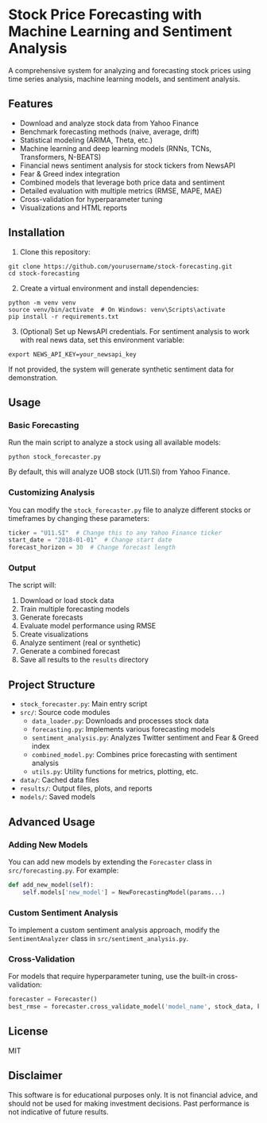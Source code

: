 # Stock Price Forecasting with Machine Learning and Sentiment Analysis

A comprehensive system for analyzing and forecasting stock prices using time series analysis, machine learning models, and sentiment analysis.

## Features

- Download and analyze stock data from Yahoo Finance
- Benchmark forecasting methods (naive, average, drift)
- Statistical modeling (ARIMA, Theta, etc.)
- Machine learning and deep learning models (RNNs, TCNs, Transformers, N-BEATS)
- Financial news sentiment analysis for stock tickers from NewsAPI
- Fear & Greed index integration
- Combined models that leverage both price data and sentiment
- Detailed evaluation with multiple metrics (RMSE, MAPE, MAE)
- Cross-validation for hyperparameter tuning
- Visualizations and HTML reports

## Installation

1. Clone this repository:
```
git clone https://github.com/yourusername/stock-forecasting.git
cd stock-forecasting
```

2. Create a virtual environment and install dependencies:
```
python -m venv venv
source venv/bin/activate  # On Windows: venv\Scripts\activate
pip install -r requirements.txt
```

3. (Optional) Set up NewsAPI credentials. For sentiment analysis to work with real news data, set this environment variable:
```
export NEWS_API_KEY=your_newsapi_key
```

If not provided, the system will generate synthetic sentiment data for demonstration.

## Usage

### Basic Forecasting

Run the main script to analyze a stock using all available models:

```
python stock_forecaster.py
```

By default, this will analyze UOB stock (U11.SI) from Yahoo Finance. 

### Customizing Analysis

You can modify the `stock_forecaster.py` file to analyze different stocks or timeframes by changing these parameters:

```python
ticker = "U11.SI"  # Change this to any Yahoo Finance ticker
start_date = "2018-01-01"  # Change start date
forecast_horizon = 30  # Change forecast length
```

### Output

The script will:
1. Download or load stock data
2. Train multiple forecasting models
3. Generate forecasts
4. Evaluate model performance using RMSE
5. Create visualizations
6. Analyze sentiment (real or synthetic)
7. Generate a combined forecast
8. Save all results to the `results` directory

## Project Structure

- `stock_forecaster.py`: Main entry script
- `src/`: Source code modules
  - `data_loader.py`: Downloads and processes stock data
  - `forecasting.py`: Implements various forecasting models
  - `sentiment_analysis.py`: Analyzes Twitter sentiment and Fear & Greed index
  - `combined_model.py`: Combines price forecasting with sentiment analysis
  - `utils.py`: Utility functions for metrics, plotting, etc.
- `data/`: Cached data files
- `results/`: Output files, plots, and reports
- `models/`: Saved models

## Advanced Usage

### Adding New Models

You can add new models by extending the `Forecaster` class in `src/forecasting.py`. For example:

```python
def add_new_model(self):
    self.models['new_model'] = NewForecastingModel(params...)
```

### Custom Sentiment Analysis

To implement a custom sentiment analysis approach, modify the `SentimentAnalyzer` class in `src/sentiment_analysis.py`.

### Cross-Validation

For models that require hyperparameter tuning, use the built-in cross-validation:

```python
forecaster = Forecaster()
best_rmse = forecaster.cross_validate_model('model_name', stock_data, k=5)
```

## License

MIT

## Disclaimer

This software is for educational purposes only. It is not financial advice, and should not be used for making investment decisions. Past performance is not indicative of future results. 